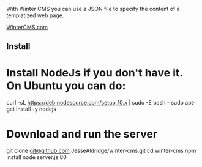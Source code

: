 
With Winter CMS you can use a JSON file to specify the content of a templatized web page.

[WinterCMS.com](www.winter-cms.com)

Install
---

# Install NodeJs if you don't have it. On Ubuntu you can do:
curl -sL https://deb.nodesource.com/setup_10.x | sudo -E bash -
sudo apt-get install -y nodejs

# Download and run the server
git clone git@github.com:JesseAldridge/winter-cms.git
cd winter-cms
npm install
node server.js 80
